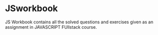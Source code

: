 # JSworkbook

JS Workbook contains all the solved questions and exercises given as an assignment in JAVASCRIPT FUllstack course.
